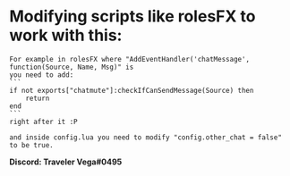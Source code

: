 # Modifying scripts like rolesFX to work with this:

    For example in rolesFX where "AddEventHandler('chatMessage', function(Source, Name, Msg)" is
    you need to add:
    ```
    if not exports["chatmute"]:checkIfCanSendMessage(Source) then
        return
    end
    ```
    right after it :P 

    and inside config.lua you need to modify "config.other_chat = false" to be true.




**Discord: Traveler Vega#0495**
